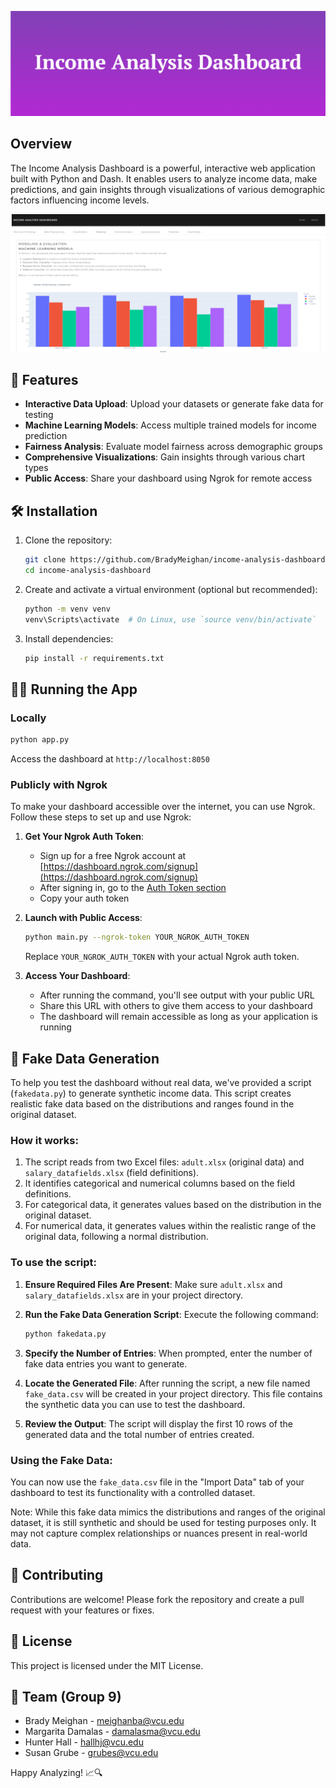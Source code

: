 ![Logo](logo.png)

## Overview

The Income Analysis Dashboard is a powerful, interactive web application built with Python and Dash. It enables users to analyze income data, make predictions, and gain insights through visualizations of various demographic factors influencing income levels.

![Dashboard Preview](preview.png)

## 🚀 Features

- **Interactive Data Upload**: Upload your datasets or generate fake data for testing
- **Machine Learning Models**: Access multiple trained models for income prediction
- **Fairness Analysis**: Evaluate model fairness across demographic groups
- **Comprehensive Visualizations**: Gain insights through various chart types
- **Public Access**: Share your dashboard using Ngrok for remote access

## 🛠️ Installation

1. Clone the repository:
   ```bash
   git clone https://github.com/BradyMeighan/income-analysis-dashboard.git
   cd income-analysis-dashboard
   ```

2. Create and activate a virtual environment (optional but recommended):
   ```bash
   python -m venv venv
   venv\Scripts\activate  # On Linux, use `source venv/bin/activate`
   ```

3. Install dependencies:
   ```bash
   pip install -r requirements.txt
   ```

## 🏃‍♂️ Running the App

### Locally
```bash
python app.py
```
Access the dashboard at `http://localhost:8050`

### Publicly with Ngrok

To make your dashboard accessible over the internet, you can use Ngrok. Follow these steps to set up and use Ngrok:

1. **Get Your Ngrok Auth Token**:
   - Sign up for a free Ngrok account at [https://dashboard.ngrok.com/signup](https://dashboard.ngrok.com/signup)
   - After signing in, go to the [Auth Token section](https://dashboard.ngrok.com/get-started/your-authtoken)
   - Copy your auth token

2. **Launch with Public Access**:
   ```bash
   python main.py --ngrok-token YOUR_NGROK_AUTH_TOKEN
   ```
   Replace `YOUR_NGROK_AUTH_TOKEN` with your actual Ngrok auth token.

3. **Access Your Dashboard**:
   - After running the command, you'll see output with your public URL
   - Share this URL with others to give them access to your dashboard
   - The dashboard will remain accessible as long as your application is running

## 🎲 Fake Data Generation

To help you test the dashboard without real data, we've provided a script (`fakedata.py`) to generate synthetic income data. This script creates realistic fake data based on the distributions and ranges found in the original dataset.

### How it works:

1. The script reads from two Excel files: `adult.xlsx` (original data) and `salary_datafields.xlsx` (field definitions).
2. It identifies categorical and numerical columns based on the field definitions.
3. For categorical data, it generates values based on the distribution in the original dataset.
4. For numerical data, it generates values within the realistic range of the original data, following a normal distribution.

### To use the script:

1. **Ensure Required Files Are Present**:
   Make sure `adult.xlsx` and `salary_datafields.xlsx` are in your project directory.

2. **Run the Fake Data Generation Script**:
   Execute the following command:
   ```bash
   python fakedata.py
   ```

3. **Specify the Number of Entries**:
   When prompted, enter the number of fake data entries you want to generate.

4. **Locate the Generated File**:
   After running the script, a new file named `fake_data.csv` will be created in your project directory. This file contains the synthetic data you can use to test the dashboard.

5. **Review the Output**:
   The script will display the first 10 rows of the generated data and the total number of entries created.

### Using the Fake Data:

You can now use the `fake_data.csv` file in the "Import Data" tab of your dashboard to test its functionality with a controlled dataset.

Note: While this fake data mimics the distributions and ranges of the original dataset, it is still synthetic and should be used for testing purposes only. It may not capture complex relationships or nuances present in real-world data.

## 🤝 Contributing

Contributions are welcome! Please fork the repository and create a pull request with your features or fixes.

## 📄 License

This project is licensed under the MIT License.

## 👥 Team (Group 9)

- Brady Meighan - [meighanba@vcu.edu](mailto:meighanba@vcu.edu)
- Margarita Damalas - [damalasma@vcu.edu](mailto:damalasma@vcu.edu)
- Hunter Hall - [hallhj@vcu.edu](mailto:hallhj@vcu.edu)
- Susan Grube - [grubes@vcu.edu](mailto:grubes@vcu.edu)

Happy Analyzing! 📈🔍
